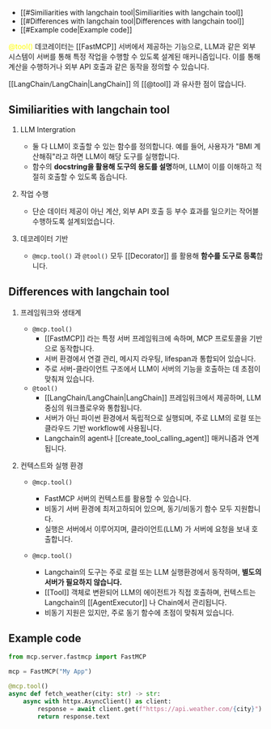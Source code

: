 - [[#Similiarities with langchain tool|Similiarities with langchain tool]]
- [[#Differences with langchain tool|Differences with langchain tool]]
- [[#Example code|Example code]]


<font color="#ffff00">@tool()</font> 데코레이터는 [[FastMCP]] 서버에서 제공하는 기능으로, LLM과 같은 외부 시스템이 서버를 통해 특정 작업을 수행할 수 있도록 설계된 매커니즘입니다. 이를 통해 계산을 수행하거나 외부 API 호출과 같은 동작을 정의할 수 있습니다.

[[LangChain/LangChain|LangChain]] 의 [[@tool]] 과 유사한 점이 많습니다.
## Similiarities with langchain tool

1. LLM Intergration
	- 둘 다 LLM이 호출할 수 있는 함수를 정의합니다. 예를 들어, 사용자가 "BMI 계산해줘"라고 하면 LLM이 해당 도구를 실행합니다.
	- 함수의 **docstring을 활용해 도구의 용도를 설명**하며, LLM이 이를 이해하고 적절히 호출할 수 있도록 돕습니다.

2. 작업 수행
	- 단순 데이터 제공이 아닌 계산, 외부 API 호출 등 부수 효과를 일으키는 작어블 수행하도록 설계되었습니다.

3. 데코레이터 기반
	- `@mcp.tool()` 과 `@tool()` 모두 [[Decorator]] 를 활용해 **함수를 도구로 등록**합니다.


## Differences with langchain tool

1. 프레임워크와 생태계
	- `@mcp.tool()`
		- [[FastMCP]] 라는 특정 서버 프레임워크에 속하며, MCP 프로토콜을 기반으로 동작합니다.
		- 서버 환경에서 연결 관리, 메시지 라우팅, lifespan과 통합되어 있습니다.
		- 주로 서버-클라이언트 구조에서 LLM이 서버의 기능을 호출하는 데 초점이 맞춰져 있습니다.
	- `@tool()`
		- [[LangChain/LangChain|LangChain]] 프레임워크에서 제공하며, LLM 중심의 워크플로우와 통합됩니다.
		- 서버가 아닌 파이썬 환경에서 독립적으로 실행되며, 주로 LLM의 로컬 또는 클라우드 기반 workflow에 사용됩니다.
		- Langchain의 agent나 [[create_tool_calling_agent]] 매커니즘과 연계됩니다.
		
2. 컨텍스트와 실행 환경
	- `@mcp.tool()`
		- FastMCP 서버의 컨텍스트를 활용할 수 있습니다.
		- 비동기 서버 환경에 최저고하되어 있으며, 동기/비동기 함수 모두 지원합니다.
		- 실행은 서버에서 이루어지며, 클라이언트(LLM) 가 서버에 요청을 보내 호출합니다.

	- `@mcp.tool()`
		- Langchain의 도구는 주로 로컬 또는 LLM 실행환경에서 동작하며, **별도의 서버가 필요하지 않습니다.**
		- [[Tool]] 객체로 변환되어 LLM의 에이전트가 직접 호출하며, 컨텍스트는 Langchain의 [[AgentExecutor]] 나 Chain에서 관리됩니다.
		- 비동기 지원은 있지만, 주로 동기 함수에 초점이 맞춰져 있습니다.


## Example code

```python
from mcp.server.fastmcp import FastMCP

mcp = FastMCP("My App")

@mcp.tool()
async def fetch_weather(city: str) -> str:
    async with httpx.AsyncClient() as client:
        response = await client.get(f"https://api.weather.com/{city}")
        return response.text
```

